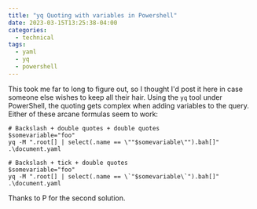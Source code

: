 ```yaml
---
title: "yq Quoting with variables in Powershell"
date: 2023-03-15T13:25:38-04:00
categories:
  - technical
tags:
  - yaml
  - yq
  - powershell
---
```

This took me far to long to figure out, so I thought I'd post it here in case someone else wishes to keep all their hair.
Using the `yq` tool under PowerShell, the quoting gets complex when adding variables to the query. Either of these arcane formulas seem to work:
```
# Backslash + double quotes + double quotes
$somevariable="foo"
yq -M ".root[] | select(.name == \""$somevariable\"").bah[]" .\document.yaml
```
```
# Backslash + tick + double quotes
$somevariable="foo"
yq -M ".root[] | select(.name == \`"$somevariable\`").bah[]" .\document.yaml
```
Thanks to P for the second solution.
